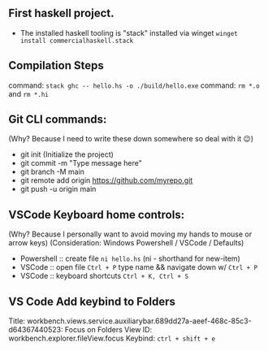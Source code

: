 ## First haskell project.
- The installed haskell tooling is "stack" installed via winget `winget install commercialhaskell.stack`

## Compilation Steps
command: `stack ghc -- hello.hs -o ./build/hello.exe`
command: `rm *.o` and `rm *.hi`


## Git CLI commands:
(Why? Because I need to write these down somewhere so deal with it 😉)
- git init (Initialize the project)
- git commit -m "Type message here"
- git branch -M main
- git remote add origin https://github.com/myrepo.git
- git push -u origin main

## VSCode Keyboard home controls:
(Why? Because I personally want to avoid moving my hands to mouse or arrow keys)
(Consideration: Windows Powershell / VSCode / Defaults)
- Powershell :: create file `ni hello.hs` (ni - shorthand for new-item)
- VSCode :: open file `Ctrl + P` type name && navigate down w/ `Ctrl + P`
- VSCode :: keyboard shortcuts `Ctrl + K, Ctrl + S`

## VS Code Add keybind to Folders
Title: workbench.views.service.auxiliarybar.689dd27a-aeef-468c-85c3-d64367440523: Focus on Folders View
ID: workbench.explorer.fileView.focus
Keybind: `ctrl + shift + e`